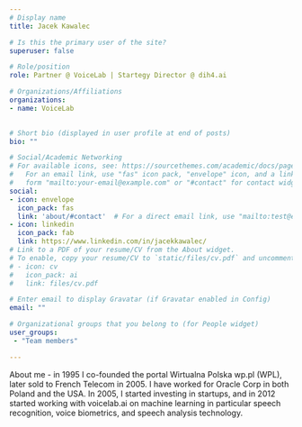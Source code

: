```yaml
---
# Display name
title: Jacek Kawalec

# Is this the primary user of the site?
superuser: false

# Role/position
role: Partner @ VoiceLab | Startegy Director @ dih4.ai

# Organizations/Affiliations
organizations:
- name: VoiceLab
  

# Short bio (displayed in user profile at end of posts)
bio: ""

# Social/Academic Networking
# For available icons, see: https://sourcethemes.com/academic/docs/page-builder/#icons
#   For an email link, use "fas" icon pack, "envelope" icon, and a link in the
#   form "mailto:your-email@example.com" or "#contact" for contact widget.
social:
- icon: envelope
  icon_pack: fas
  link: 'about/#contact'  # For a direct email link, use "mailto:test@example.org".
- icon: linkedin
  icon_pack: fab
  link: https://www.linkedin.com/in/jacekkawalec/
# Link to a PDF of your resume/CV from the About widget.
# To enable, copy your resume/CV to `static/files/cv.pdf` and uncomment the lines below.
# - icon: cv
#   icon_pack: ai
#   link: files/cv.pdf

# Enter email to display Gravatar (if Gravatar enabled in Config)
email: ""

# Organizational groups that you belong to (for People widget)
user_groups:
 - "Team members"

---
```

About me - in 1995 I co-founded the portal Wirtualna Polska wp.pl (WPL), later sold to French Telecom in 2005.
I have worked for Oracle Corp in both Poland and the USA.
In 2005, I started investing in startups, and in 2012 started working with voicelab.ai on machine learning in particular speech recognition, 
voice biometrics, and speech analysis technology.


